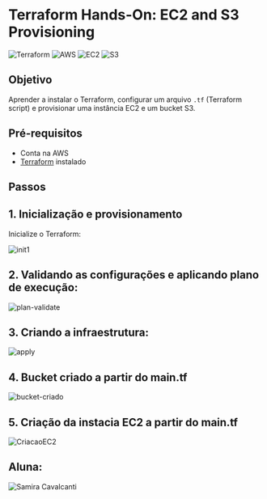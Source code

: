 # Terraform Hands-On: EC2 and S3 Provisioning

![Terraform](https://img.shields.io/badge/Terraform-7B42BC?style=for-the-badge&logo=terraform&logoColor=white)
![AWS](https://img.shields.io/badge/AWS-232F3E?style=for-the-badge&logo=amazon-aws&logoColor=white)
![EC2](https://img.shields.io/badge/EC2-FF9900?style=for-the-badge&logo=amazonec2&logoColor=white)
![S3](https://img.shields.io/badge/S3-569A31?style=for-the-badge&logo=amazons3&logoColor=white)

## Objetivo

Aprender a instalar o Terraform, configurar um arquivo `.tf` (Terraform script) e provisionar uma instância EC2 e um bucket S3.

## Pré-requisitos

- Conta na AWS
- [Terraform](https://www.terraform.io/downloads.html) instalado

## Passos


## 1. Inicialização e provisionamento
Inicialize o Terraform:

![init1](https://github.com/SamiraCavalcanti/TERRAFOR-IT-TALENT-DEVOPS/assets/86758007/0a97313c-98c2-415b-969d-f35f52184a09)





## 2. Validando as configurações e aplicando plano de execução:

![plan-validate](https://github.com/SamiraCavalcanti/TERRAFOR-IT-TALENT-DEVOPS/assets/86758007/912d27c0-cabc-4b98-988b-b207eb4f436d)






## 3. Criando a infraestrutura:

![apply](https://github.com/SamiraCavalcanti/TERRAFOR-IT-TALENT-DEVOPS/assets/86758007/36d9fbc3-b613-4428-bee5-b0aa1c9c7a35)




## 4.  Bucket criado a partir do main.tf

  ![bucket-criado](https://github.com/SamiraCavalcanti/TERRAFOR-IT-TALENT-DEVOPS/assets/86758007/d2e2f6f6-7fa3-4fad-9ab7-34c899629b34)


## 5. Criação da instacia EC2 a partir do main.tf
![CriacaoEC2](https://github.com/SamiraCavalcanti/TERRAFOR-IT-TALENT-DEVOPS/assets/86758007/b54fd0df-36e9-45a8-8724-2b0ed3e11361)










## Aluna:

![Samira Cavalcanti](https://img.shields.io/badge/-Samira%20Cavalcanti-blueviolet?style=for-the-badge)



